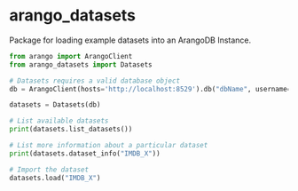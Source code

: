# arango_datasets
Package for loading example datasets into an ArangoDB Instance.

```py
from arango import ArangoClient
from arango_datasets import Datasets

# Datasets requires a valid database object 
db = ArangoClient(hosts='http://localhost:8529').db("dbName", username="root", password="")

datasets = Datasets(db)

# List available datasets
print(datasets.list_datasets())

# List more information about a particular dataset
print(datasets.dataset_info("IMDB_X"))

# Import the dataset
datasets.load("IMDB_X")
```